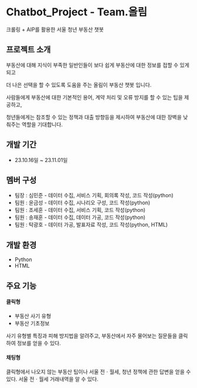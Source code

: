 # Chatbot_Project - Team.올림
크롤링 + AIP를 활용한 서울 청년 부동산 챗봇

## 프로젝트 소개
부동산에 대해 지식이 부족한 일반인들이 보다 쉽게 부동산에 대한 정보를 접할 수 있게 되고


더 나은 선택을 할 수 있도록 도움을 주는 올림이 부동산 챗봇 입니다.


사람들에게 부동산에 대한 기본적인 용어, 계약 처리 및 오류 방지를 할 수 있는 팁을 제공하고,


청년들에게는 참조할 수 있는 정책과 대출 방향등을 제시하여 부동산에 대한 장벽을 낮춰주는 역할을 기대합니다.

## 개발 기간
- 23.10.16일 ~ 23.11.01일

## 멤버 구성
- 팀장 : 심민준  - 데이터 수집, 서비스 기획, 회의록 작성, 코드 작성(python)
- 팀원 : 윤금성  - 데이터 수집, 시나리오 구성, 코드 작성(python)
- 팀원 : 조세훈  - 데이터 수집, 서비스 기획, 코드 작성(python)
- 팀원 : 송재훈  - 데이터 수집, 데이터 가공, 코드 작성(python)
- 팀원 : 탁광호  - 데이터 가공, 발표자료 작성, 코드 작성(python, HTML)

## 개발 환경
- Python
- HTML

## 주요 기능
#### 클릭형
  - 부동산 사기 유형
  - 부동산 기초정보
 

사기 유형별 특징과 피해 방지법을 알려주고, 부동산에서 자주 물어보는 질문들을 클릭하여 정보를 얻을 수 있다.


#### 채팅형


클릭형에서 나오지 않는 부동산 팁이나 서울 전ㆍ월세, 청년 정책에 관한 답변을 얻을 수 있다.
서울 전ㆍ월세 거래내역을 알 수 있다.

